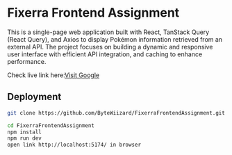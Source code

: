 
# Fixerra Frontend Assignment

This is a single-page web application built with React, TanStack Query (React Query), and Axios to display Pokémon information retrieved from an external API. The project focuses on building a dynamic and responsive user interface with efficient API integration, and caching to enhance performance.


Check live link here:[Visit Google](https://www.google.com)

## Deployment


```bash
git clone https://github.com/ByteWiizard/FixerraFrontendAssignment.git

cd FixerraFrontendAssignment
npm install
npm run dev
open link http://localhost:5174/ in browser
```



